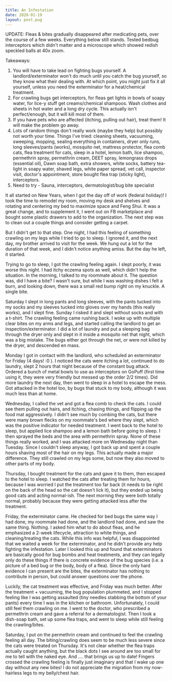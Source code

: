 ```yaml
---
title: An Infestation
date: 2020-01-19
layout: post.pug
---
```


UPDATE:
Fleas & bites gradually disappeared after medicating pets, over the course of a few weeks. Everything below still stands. Tested bedbug interceptors which didn't matter and a microscope which showed redish speckled balls at 40x zoom.


Takeaways:
1. You will have to take lead on fighting bugs yourself. A landlord/exterminator won't do much until you catch the bug yourself, so they know what their dealing with. At which point, you might just fix it all yourself, unless you need the exterminator for a heat/chemical treatment.
2. For crawling bugs get interceptors, for fleas get lights in bowls of soapy water, for lice-y stuff get creams/chemical shampoos. Wash clothes and sheets in hot water and a long dry cycle. This actually isn't perfect/enough, but it will kill most of them.
3. If you have pets who are affected (itching, pulling out hair), treat them! It will make the problem go away.
4. Lots of random things don't really work (maybe they help) but possibly not worth your time. Things I've tried: cleaning sheets, vacuuming, sweeping, mopping, sealing everything in containers, dryer only runs, long sleeves/pants (works), mosquito net, mattress protector, flea comb cats, flea treatment for cats, sleep in a hotel, lemon bath, lice shampoo, permethrin spray, permethrin cream, DEET spray, lemongrass drops (essential oil), Dawn soap bath, extra showers, white socks, battery tea-light in soapy water, shaved legs, white paper spread, vet call, inspector visit, doctor's appointment, store bought flea trap (sticky light), interceptors.
5. Need to try - Sauna, interceptors, dermatologist/bug bite specialist


It all started on New Years, when I got the day off of work (federal holiday)! I took the time to remodel my room, moving my desk and shelves and rotating and centering my bed to maximize space and Feng Shui. It was a great change, and to supplement it, I went out on FB marketplace and bought some plastic drawers to add to the organization. The next step was to clean out a couple things and consider getting a carpet.

But I didn't get to that step. One night, I had this feeling of something crawling on my legs while I tried to go to sleep. I ignored it, and the next day, my brother arrived to visit for the week. We hung out a lot for the duration of that week, and I didn't notice anything amiss. But the day he left, it started.

Trying to go to sleep, I got the crawling feeling again. I slept poorly, it was worse this night. I had itchy eczema spots as well, which didn't help the situation. In the morning, I talked to my roommate about it. The question was, did I have a bite? I wasn't sure, but while I was washing dishes I felt a burn, and looking down, there was a small red bump right on my knuckle. A single bite.

Saturday I slept in long pants and long sleeves, with the pants tucked into my socks and my sleeves tucked into gloves over my hands (this really works), and I slept fine. Sunday I risked it and slept without socks and with a t-shirt. The crawling feeling came rushing back. I woke up with multiple clear bites on my arms and legs, and started calling the landlord to get an inspection/exterminator. I did a lot of laundry and put a sleeping bag through the dryer only and slept in it inside a mosquito net that night, which was a big mistake. The bugs either got through the net, or were not killed by the dryer, and descended en mass.

Monday I got in contact with the landlord, who scheduled an exterminator for Friday (4 days! :0 ). I noticed the cats were itching a lot, continued to do laundry, slept 2 hours that night because of the constant bug attack. Ordered a bunch of metal bowls to use as interceptors on GoPuff (first time using it, they were very friendly but messed up the order 2/2 times). Did more laundry the next day, then went to sleep in a hotel to escape the mess. Got attacked in the hotel too, by bugs that stuck to my body, although it was much less than at home.

Wednesday, I called the vet and got a flea comb to check the cats. I could see them pulling out hairs, and itching, chasing things, and flipping up the food mat aggressively. I didn't see much by combing the cats, but there were many brown flecks on my roommate's bed where they slept, which was the positive indicator for needed treatment. I went back to the hotel to sleep, but applied lice shampoo and a lemon bath before going to sleep. I then sprayed the beds and the area with permethrin spray. None of these things really worked, and I was attacked more on Wednesday night than Tuesday. Since I couldn't sleep anyway, I got back up and spent a couple hours shaving most of the hair on my legs. This actually made a major difference. They still crawled on my legs some, but now they also moved to other parts of my body.

Thursday, I bought treatment for the cats and gave it to them, then escaped to the hotel to sleep. I watched the cats after treating them for hours, because I was worried I put the treatment too far back (it needs to be right on the back of the head so the cat doesn't lick it), but they ended up being good cats and acting normal-ish. The next morning they were both totally normal, probably because they were getting attacked less after the treatment.

Friday, the exterminator came. He checked for bed bugs the same way I had done, my roommate had done, and the landlord had done, and saw the same thing. Nothing. I asked him what to do about fleas, and he emphasized a 2-week lifecycle, attraction to white things, and cleaning/treating the cats. While this info was helpful, I was disappointed that we waited a week for the exterminator, and he didn't provide any help fighting the infestation. Later I looked this up and found that exterminators are basically good for bug bombs and heat treatments, and they can legally only do these things if there is concrete evidence of the bug species (i.e. a picture of a bed bug or the body, body of a flea). Since the only hard evidence I can present are the bites, the exterminator has nothing to contribute in person, but could answer questions over the phone.

Luckily, the cat treatment was effective, and Friday was much better. After the treatment + vacuuming, the bug population plummeted, and I stopped feeling like I was getting assaulted (tiny needles stabbing the bottom of your pants) every time I was in the kitchen or bathroom. Unfortunately, I could still feel them crawling on me. I went to the doctor, who prescribed a permethrin cream and gave a referral for a dermatologist. Then I took a dish-soap bath, set up some flea traps, and went to sleep while still feeling the crawling/bites.

Saturday, I put on the permethrin cream and continued to feel the crawling feeling all day. The biting/crawling does seem to be much less severe since the cats were treated on Thursday. It's not clear whether the flea traps actually caught anything, but the black dots I see around are too small for me to tell with the naked eye. And .... that brings us up to date! Fingers crossed the crawling feeling is finally just imaginary and that I wake up one day without any new bites! I do not appreciate the migration from my now-hairless legs to my belly/chest hair.


